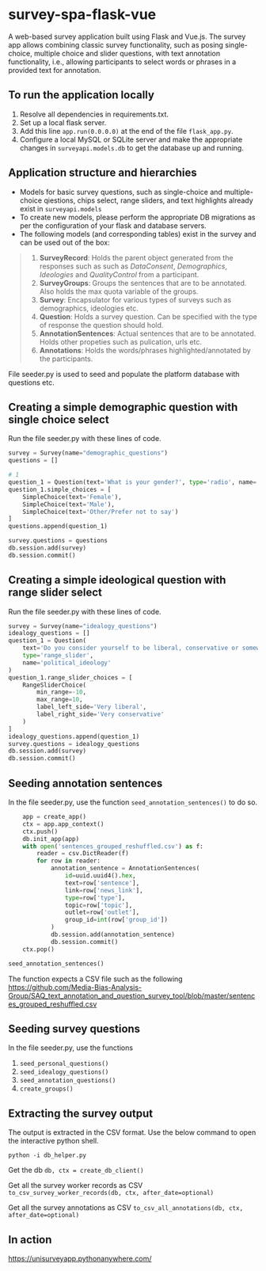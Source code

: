 # survey-spa-flask-vue
A web-based survey application built using Flask and Vue.js. The survey app allows combining classic survey functionality, such as posing single-choice, multiple choice and slider questions, with text annotation functionality, i.e., allowing participants to select words or phrases in a provided text for annotation. 

## To run the application locally

1) Resolve all dependencies in requirements.txt.
2) Set up a local flask server.
3) Add this line `app.run(0.0.0.0)` at the end of the file `flask_app.py`.
4) Configure a local MySQL or SQLite server and make the appropriate changes in `surveyapi.models.db` to get the database up and running.

## Application structure and hierarchies

- Models for basic survey questions, such as single-choice and multiple-choice qiestions, chips select, range sliders, and text highlights already exist in `surveyapi.models`
- To create new models, please perform the appropriate DB migrations as per the configuration of your flask and database servers.
- The following models (and corresponding tables) exist in the survey and can be used out of the box:
> 1. **SurveyRecord**: Holds the parent object generated from the responses such as such as *DataConsent*, *Demographics*, *Ideologies* and *QualityControl* from a participant.
> 2. **SurveyGroups**: Groups the sentences that are to be annotated. Also holds the max quota variable of the groups.
> 3. **Survey**: Encapsulator for various types of surveys such as demographics, ideologies etc.
> 4. **Question**: Holds a survey question. Can be specified with the type of response the question should hold.
> 3. **AnnotationSentences**: Actual sentences that are to be annotated. Holds other propeties such as pulication, urls etc.
> 4. **Annotations**: Holds the words/phrases highlighted/annotated by the participants.

File seeder.py is used to seed and populate the platform database with questions etc.

## Creating a simple demographic question with single choice select

Run the file seeder.py with these lines of code.

```python
survey = Survey(name="demographic_questions")
questions = []

# 1
question_1 = Question(text='What is your gender?', type='radio', name='gender')
question_1.simple_choices = [
    SimpleChoice(text='Female'),
    SimpleChoice(text='Male'),
    SimpleChoice(text='Other/Prefer not to say')
]
questions.append(question_1)

survey.questions = questions
db.session.add(survey)
db.session.commit()
```


## Creating a simple ideological question with range slider select

Run the file seeder.py with these lines of code.

```python
survey = Survey(name="idealogy_questions")
idealogy_questions = []
question_1 = Question(
    text='Do you consider yourself to be liberal, conservative or somewhere in between?',
    type='range_slider',
    name='political_ideology'
)
question_1.range_slider_choices = [
    RangeSliderChoice(
        min_range=-10,
        max_range=10,
        label_left_side='Very liberal',
        label_right_side='Very conservative'
    )
]
idealogy_questions.append(question_1)
survey.questions = idealogy_questions
db.session.add(survey)
db.session.commit()
```

## Seeding annotation sentences

In the file seeder.py, use the function `seed_annotation_sentences()` to do so.

```python
    app = create_app()
    ctx = app.app_context()
    ctx.push()
    db.init_app(app)
    with open('sentences_grouped_reshuffled.csv') as f:
        reader = csv.DictReader(f)
        for row in reader:
            annotation_sentence = AnnotationSentences(
                id=uuid.uuid4().hex,
                text=row['sentence'],
                link=row['news_link'],
                type=row['type'],
                topic=row['topic'],
                outlet=row['outlet'],
                group_id=int(row['group_id'])
            )
            db.session.add(annotation_sentence)
            db.session.commit()
    ctx.pop()

seed_annotation_sentences()
```

The function expects a CSV file such as the following https://github.com/Media-Bias-Analysis-Group/SAQ_text_annotation_and_question_survey_tool/blob/master/sentences_grouped_reshuffled.csv

## Seeding survey questions

In the file seeder.py, use the functions 

1. `seed_personal_questions()`
2. `seed_idealogy_questions()`
3. `seed_annotation_questions()`
4. `create_groups()`


## Extracting the survey output

The output is extracted in the CSV format. Use the below command to open the interactive python shell.

`python -i db_helper.py`

Get the db 
`db, ctx = create_db_client()`

Get all the survey worker records as CSV
`to_csv_survey_worker_records(db, ctx, after_date=optional)`

Get all the survey annotations as CSV
`to_csv_all_annotations(db, ctx, after_date=optional)`

## In action

https://unisurveyapp.pythonanywhere.com/
